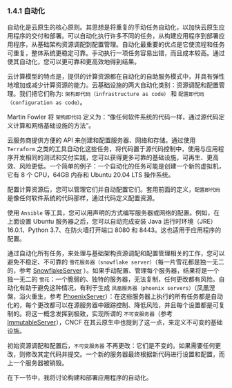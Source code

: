 ### 1.4.1 自动化

自动化是云原生的核心原则。其思想是将重复的手动任务自动化，以加快云原生应用程序的交付和部署。可以自动化执行许多不同的任务，从构建应用程序到部署应用程序，从基础架构资源调配到配置管理。自动化最重要的优点是它使流程和任务可重复，整体系统更稳定可靠。手动执行一项任务容易出错，而且成本较高。通过使其自动化，您可以更可靠和更高效地得到结果。

云计算模型的特点是，提供的计算资源都在自动化的自助服务模式中，并具有弹性地增加或减少计算资源的能力。云基础设施的两大自动化类别：资源调配和配置管理。我们把它们称为: `架构即代码（infrastructure as code）` 和 `配置即代码（configuration as code）`。

Martin Fowler 将 `架构即代码` 定义为：“像任何软件系统的代码一样，通过源代码定义计算和网络基础设施的方法”。

云服务商提供方便的 API 来创建和配置服务器、网络和存储。通过使用 `Terraform` 之类的工具自动化这些任务，将代码置于源代码控制中，使用与应用程序开发相同的测试和交付实践，您可以获得更多可靠的基础设施，可再生、更高效、风险更低。一个简单的例子：一个自动化的任务可能是创建一个新的虚拟机，它有 8 个 CPU，64GB 内存和 Ubuntu 20.04 LTS 操作系统。

配置计算资源后，您可以管理它们并自动配置它们。套用前面的定义，`配置即代码` 是像任何软件系统的代码那样，通过代码定义配置资源。

使用 `Ansible` 等工具，您可以用声明的方式编写服务器或网络的配置。例如，在上面设置 Ubuntu 服务器之后，您可以自动完成安装 Java 运行时环境（JRE）16.0.1、Python 3.7、在防火墙打开端口 8080 和 8443。这也适用于应用程序的配置。

通过自动化所有任务，来处理与基础架构资源调配和配置管理相关的工作，您可以避免不稳定、不可靠的 `雪花服务器（snowflake server）`（每一片雪花都是独一无二的，参考 [SnowflakeServer](https://martinfowler.com/bliki/SnowflakeServer.html) ）。如果手动配置、管理每个服务器，结果将是一个独一无二的 `雪花`：一个脆弱的、独特的服务器，无法复制，任何更改都有风险。自动化有助于避免这种情况，有利于生成 `凤凰服务器（phoenix servers）`（凤凰涅槃，浴火重生，参考 [PhoenixServer](https://martinfowler.com/bliki/PhoenixServer.html)）：在这些服务器上执行的所有任务都是自动化的，每个更改都可以在源服务器中跟踪控制、降低风险，并且每个设置都是可复制的。将这一概念发挥到极致，实现所谓的 `不可变服务器`（参考 [ImmutableServer](https://martinfowler.com/bliki/ImmutableServer.html)），CNCF 在其云原生中也提到了这一点，来定义不可变的基础设施。

初始资源调配和配置后，`不可变服务器` 不再更改：它们是不变的。如果需要任何更改，则修改其定代码并提交。一个新的服务器最终根据新代码进行设置和配置，而上一个服务器被销毁。

在下一节中，我将讨论构建和部署应用程序的自动化。
